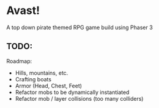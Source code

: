 # Avast!

A top down pirate themed RPG game build using Phaser 3

## TODO:

Roadmap:

- Hills, mountains, etc.
- Crafting boats
- Armor (Head, Chest, Feet)
- Refactor mobs to be dynamically instantiated
- Refactor mob / layer collisions (too many colliders)
